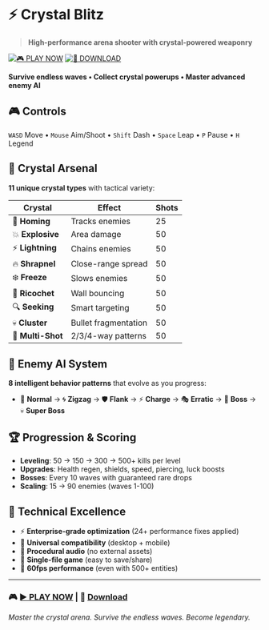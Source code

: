 # ⚡ Crystal Blitz 

> **High-performance arena shooter with crystal-powered weaponry**

[![🎮 PLAY NOW](https://img.shields.io/badge/🎮_PLAY_NOW-Crystal_Blitz-00ff88?style=for-the-badge&logo=gamepad)](https://zacsluss.github.io/Crystal_Blitz/Crystal_Blitz.html) [![💾 DOWNLOAD](https://img.shields.io/badge/💾_DOWNLOAD-Single_File-ff6b35?style=for-the-badge&logo=download)](https://github.com/Zacsluss/Crystal_Blitz/raw/main/Crystal_Blitz.html)

**Survive endless waves • Collect crystal powerups • Master advanced enemy AI**

## 🎮 Controls
`WASD` Move • `Mouse` Aim/Shoot • `Shift` Dash • `Space` Leap • `P` Pause • `H` Legend

## 💎 Crystal Arsenal
**11 unique crystal types** with tactical variety:

| Crystal | Effect | Shots |
|---------|--------|-------|
| 🎯 **Homing** | Tracks enemies | 25 |
| 💥 **Explosive** | Area damage | 50 |
| ⚡ **Lightning** | Chains enemies | 50 |
| 🔥 **Shrapnel** | Close-range spread | 50 |
| ❄️ **Freeze** | Slows enemies | 50 |
| 🏀 **Ricochet** | Wall bouncing | 50 |
| 🔍 **Seeking** | Smart targeting | 50 |
| 💀 **Cluster** | Bullet fragmentation | 50 |
| 🔫 **Multi-Shot** | 2/3/4-way patterns | 50 |

## 🤖 Enemy AI System
**8 intelligent behavior patterns** that evolve as you progress:
- 📍 **Normal** → 🌀 **Zigzag** → 🛡️ **Flank** → ⚡ **Charge** → 🎭 **Erratic** → 👑 **Boss** → 💀 **Super Boss**

## 🏆 Progression & Scoring
- **Leveling**: 50 → 150 → 300 → 500+ kills per level
- **Upgrades**: Health regen, shields, speed, piercing, luck boosts
- **Bosses**: Every 10 waves with guaranteed rare drops
- **Scaling**: 15 → 90 enemies (waves 1-100)

## 🚀 Technical Excellence
- ⚡ **Enterprise-grade optimization** (24+ performance fixes applied)
- 📱 **Universal compatibility** (desktop + mobile)  
- 🎵 **Procedural audio** (no external assets)
- 💾 **Single-file game** (easy to save/share)
- 🎯 **60fps performance** (even with 500+ entities)

---

### 🎮 **[► PLAY NOW](https://zacsluss.github.io/Crystal_Blitz/Crystal_Blitz.html)** | 💾 **[Download](https://github.com/Zacsluss/Crystal_Blitz/raw/main/Crystal_Blitz.html)**

*Master the crystal arena. Survive the endless waves. Become legendary.*